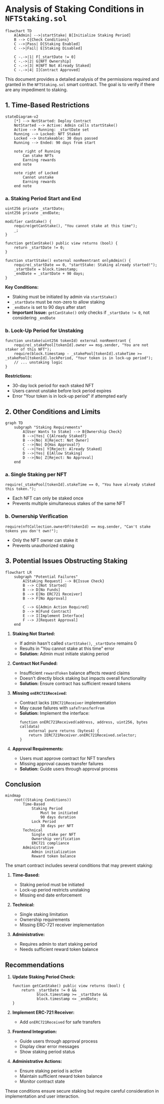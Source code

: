 # Analysis of Staking Conditions in `NFTStaking.sol`

```mermaid
flowchart TD
    A[Admin] -->|startStake| B[Initialize Staking Period]
    B --> C{Check Conditions}
    C -->|Pass| D[Staking Enabled]
    C -->|Fail| E[Staking Disabled]
    
    C -.->|1| F[_startDate != 0]
    C -.->|2| G[NFT Ownership]
    C -.->|3| H[NFT Not Already Staked]
    C -.->|4| I[Contract Approved]
```

This document provides a detailed analysis of the permissions required and granted in the `NFTStaking.sol` smart contract. The goal is to verify if there are any impediment to staking.

## **1. Time-Based Restrictions**

```mermaid
stateDiagram-v2
    [*] --> NotStarted: Deploy Contract
    NotStarted --> Active: Admin calls startStake()
    Active --> Running: _startDate set
    Running --> Locked: NFT Staked
    Locked --> Unstakeable: 30 days passed
    Running --> Ended: 90 days from start
    
    note right of Running
        Can stake NFTs
        Earning rewards
    end note
    
    note right of Locked
        Cannot unstake
        Earning rewards
    end note
```

### **a. Staking Period Start and End**

```solidity
uint256 private _startDate;
uint256 private _endDate;

modifier canStake() {
    require(getCanStake(), "You cannot stake at this time");
    _;
}

function getCanStake() public view returns (bool) {
    return _startDate != 0;
}

function startStake() external nonReentrant onlyAdmin() {
    require(_startDate == 0, "startStake: Staking already started!");
    _startDate = block.timestamp;
    _endDate = _startDate + 90 days;
}
```

**Key Conditions:**
- Staking must be initiated by admin via `startStake()`
- `_startDate` must be non-zero to allow staking
- `_endDate` is set to 90 days after start
- **Important Issue:** `getCanStake()` only checks if `_startDate != 0`, not considering `_endDate`

### **b. Lock-Up Period for Unstaking**

```solidity
function unstake(uint256 tokenId) external nonReentrant {
    require(_stakePool[tokenId].owner == msg.sender, "You are not staker of this NFT");
    require(block.timestamp - _stakePool[tokenId].stakeTime >= _stakePool[tokenId].lockPeriod, "Your token is in lock-up period");
    // ... unstaking logic
}
```

**Restrictions:**
- 30-day lock period for each staked NFT
- Users cannot unstake before lock period expires
- Error "Your token is in lock-up period" if attempted early

## **2. Other Conditions and Limits**

```mermaid
graph TD
    subgraph "Staking Requirements"
        A[User Wants to Stake] --> B{Ownership Check}
        B -->|Yes| C{Already Staked?}
        B -->|No| X[Reject: Not Owner]
        C -->|No| D{Has Approval?}
        C -->|Yes| Y[Reject: Already Staked]
        D -->|Yes| E[Allow Staking]
        D -->|No| Z[Reject: No Approval]
    end
```

### **a. Single Staking per NFT**
```solidity
require(_stakePool[tokenId].stakeTime == 0, "You have already staked this token.");
```
- Each NFT can only be staked once
- Prevents multiple simultaneous stakes of the same NFT

### **b. Ownership Verification**
```solidity
require(nftCollection.ownerOf(tokenId) == msg.sender, "Can't stake tokens you don't own!");
```
- Only the NFT owner can stake it
- Prevents unauthorized staking

## **3. Potential Issues Obstructing Staking**

```mermaid
flowchart LR
    subgraph "Potential Failures"
        A[Staking Request] --> B{Issue Check}
        B --> C[Not Started]
        B --> D[No Funds]
        B --> E[No ERC721 Receiver]
        B --> F[No Approval]
        
        C --> G[Admin Action Required]
        D --> H[Fund Contract]
        E --> I[Implement Interface]
        F --> J[Request Approval]
    end
```

1. **Staking Not Started:**
   - If admin hasn't called `startStake()`, `_startDate` remains 0
   - Results in "You cannot stake at this time" error
   - **Solution:** Admin must initiate staking period

2. **Contract Not Funded:**
   - Insufficient `rewardToken` balance affects reward claims
   - Doesn't directly block staking but impacts overall functionality
   - **Solution:** Ensure contract has sufficient reward tokens

3. **Missing `onERC721Received`:**
   - Contract lacks `IERC721Receiver` implementation
   - May cause failures with `safeTransferFrom`
   - **Solution:** Implement the interface:
     ```solidity
     function onERC721Received(address, address, uint256, bytes calldata) 
         external pure returns (bytes4) {
         return IERC721Receiver.onERC721Received.selector;
     }
     ```

4. **Approval Requirements:**
   - Users must approve contract for NFT transfers
   - Missing approval causes transfer failures
   - **Solution:** Guide users through approval process

## **Conclusion**

```mermaid
mindmap
    root((Staking Conditions))
        Time-Based
            Staking Period
                Must be initiated
                90 days duration
            Lock Period
                30 days per NFT
        Technical
            Single stake per NFT
            Ownership verification
            ERC721 compliance
        Administrative
            Admin initialization
            Reward token balance
```

The smart contract includes several conditions that may prevent staking:

1. **Time-Based:**
   - Staking period must be initiated
   - Lock-up period restricts unstaking
   - Missing end date enforcement

2. **Technical:**
   - Single staking limitation
   - Ownership requirements
   - Missing ERC-721 receiver implementation

3. **Administrative:**
   - Requires admin to start staking period
   - Needs sufficient reward token balance

## **Recommendations**

1. **Update Staking Period Check:**
   ```solidity
   function getCanStake() public view returns (bool) {
       return _startDate != 0 && 
              block.timestamp >= _startDate && 
              block.timestamp <= _endDate;
   }
   ```

2. **Implement ERC-721 Receiver:**
   - Add `onERC721Received` for safe transfers

3. **Frontend Integration:**
   - Guide users through approval process
   - Display clear error messages
   - Show staking period status

4. **Administrative Actions:**
   - Ensure staking period is active
   - Maintain sufficient reward token balance
   - Monitor contract state

These conditions ensure secure staking but require careful consideration in implementation and user interaction.
